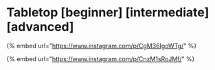 # Tabletop \[beginner] \[intermediate] \[advanced]

{% embed url="https://www.instagram.com/p/CgM36IgoWTg/" %}

{% embed url="https://www.instagram.com/p/CnzM1sRoJMf/" %}
